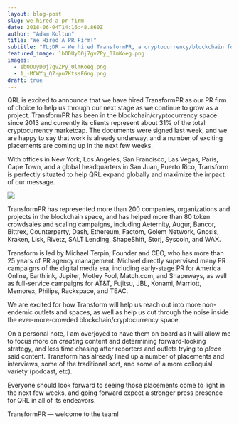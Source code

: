 ```yaml
---
layout: blog-post
slug: we-hired-a-pr-firm
date: 2018-06-04T14:16:48.860Z
author: "Adam Koltun"
title: "We Hired A PR Firm!"
subtitle: "TL;DR — We hired TransformPR, a cryptocurrency/blockchain focused PR firm that is going to help us meaningfully advance our marketing efforts"
featured_image: 1bODUyD0j7gvZPy_0lmKoeg.png
images:
  - 1bODUyD0j7gvZPy_0lmKoeg.png
  - 1_-MCWYq_Q7-pu7KtssFGng.png
draft: true
---
```


QRL is excited to announce that we have hired TransformPR as our PR firm of choice to help us through our next stage as we continue to grow as a project. TransformPR has been in the blockchain/cryptocurrency space since 2013 and currently its clients represent about 31% of the total cryptocurrency marketcap. The documents were signed last week, and we are happy to say that work is already underway, and a number of exciting placements are coming up in the next few weeks.

With offices in New York, Los Angeles, San Francisco, Las Vegas, Paris, Cape Town, and a global headquarters in San Juan, Puerto Rico, Transform is perfectly situated to help QRL expand globally and maximize the impact of our message.

![](./images/1_-MCWYq_Q7-pu7KtssFGng.png)

TransformPR has represented more than 200 companies, organizations and projects in the blockchain space, and has helped more than 80 token crowdsales and scaling campaigns, including Aeternity, Augur, Bancor, Bittrex, Counterparty, Dash, Ethereum, Factom, Golem Network, Gnosis, Kraken, Lisk, Rivetz, SALT Lending, ShapeShift, Storj, Syscoin, and WAX.

Transform is led by Michael Terpin, Founder and CEO, who has more than 25 years of PR agency management. Michael directly supervised many PR campaigns of the digital media era, including early-stage PR for America Online, Earthlink, Jupiter, Motley Fool, Match.com, and Shapeways, as well as full-service campaigns for AT&T, Fujitsu, JBL, Konami, Marriott, Memorex, Philips, Rackspace, and TEAC.

We are excited for how Transform will help us reach out into more non-endemic outlets and spaces, as well as help us cut through the noise inside the ever-more-crowded blockchain/cryptocurrency space.

On a personal note, I am overjoyed to have them on board as it will allow me to focus more on *creating* content and determining forward-looking strategy, and less time chasing after reporters and outlets trying to *place* said content. Transform has already lined up a number of placements and interviews, some of the traditional sort, and some of a more colloquial variety (podcast, etc).

Everyone should look forward to seeing those placements come to light in the next few weeks, and going forward expect a stronger press presence for QRL in all of its endeavors.

TransformPR — welcome to the team!